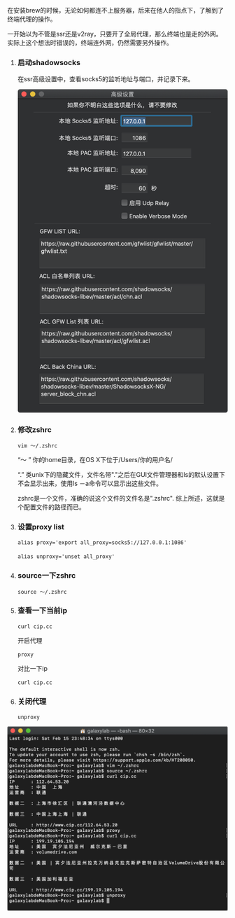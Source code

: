 在安装brew的时候，无论如何都连不上服务器，后来在他人的指点下，了解到了终端代理的操作。

一开始以为不管是ssr还是v2ray，只要开了全局代理，那么终端也是走的外网。实际上这个想法时错误的，终端连外网，仍然需要另外操作。



1. ### 启动shadowsocks

   在ssr高级设置中，查看socks5的监听地址与端口，并记录下来。

   ![ssr高级设置](https://github.com/XFX-939/MacTerminal/blob/master/TerminalProxy/ssr%E9%AB%98%E7%BA%A7%E8%AE%BE%E7%BD%AE.png)

2. ### 修改zshrc

   ```shell
   vim ～/.zshrc
   ```

   “～ ” 你的home目录，在OS X下位于/Users/你的用户名/

   “.” 类unix下的隐藏文件，文件名带"."之后在GUI文件管理器和ls的默认设置下不会显示出来，使用ls －a命令可以显示出这些文件。

   zshrc是一个文件，准确的说这个文件的文件名是".zshrc".
   综上所述，这就是个配置文件的路径而已。

3. ### 设置proxy list

   ```shell
   alias proxy='export all_proxy=socks5://127.0.0.1:1086'
   
   alias unproxy='unset all_proxy'
   ```

   

4. ### source一下zshrc

   ```shell
   source ～/.zshrc
   ```

5. ### 查看一下当前ip

   ```shell
   curl cip.cc
   ```

   开启代理

   ```shell
   proxy
   ```

   对比一下ip

   ```shell
   curl cip.cc
   ```

6. ### 关闭代理

   ```shell
   unproxy
   ```

   

 ![完整操作截图](https://github.com/XFX-939/MacTerminal/blob/master/TerminalProxy/%E5%AE%8C%E6%95%B4%E6%93%8D%E4%BD%9C%E6%88%AA%E5%9B%BE.png)

